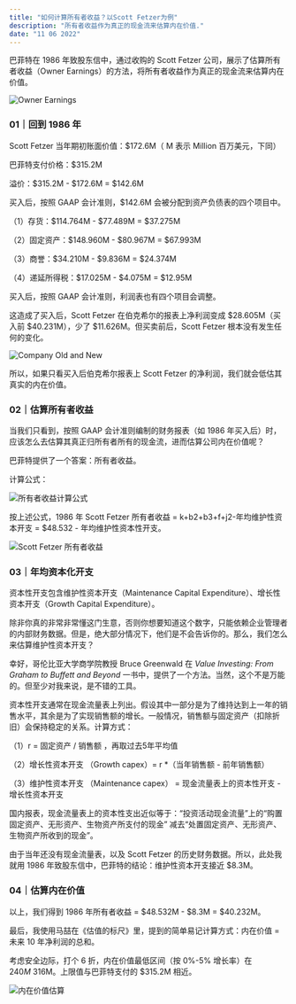 ```yaml
---
title: "如何计算所有者收益？以Scott Fetzer为例"
description: "所有者收益作为真正的现金流来估算内在价值."
date: "11 06 2022"
---
```


巴菲特在 1986 年致股东信中，通过收购的 Scott Fetzer 公司，展示了估算所有者收益（Owner Earnings）的方法，将所有者收益作为真正的现金流来估算内在价值。

![Owner Earnings](.../blogimages/owner-earnings.webp)

### 01｜回到 1986 年

Scott Fetzer 当年期初账面价值：$172.6M（ M 表示 Million 百万美元，下同）

巴菲特支付价格：$315.2M

溢价：$315.2M - $172.6M = $142.6M

买入后，按照 GAAP 会计准则，$142.6M 会被分配到资产负债表的四个项目中。

（1）存货：$114.764M - $77.489M = $37.275M

（2）固定资产：$148.960M - $80.967M = $67.993M

（3）商誉：$34.210M - $9.836M = $24.374M

（4）递延所得税：$17.025M - $4.075M = $12.95M

买入后，按照 GAAP 会计准则，利润表也有四个项目会调整。

这造成了买入后，Scott Fetzer 在伯克希尔的报表上净利润变成 $28.605M（买入前 $40.231M），少了 $11.626M。但买卖前后，Scott Fetzer 根本没有发生任何的变化。

![Company Old and New](../blogimages/ScottFetzer.webp)

所以，如果只看买入后伯克希尔报表上 Scott Fetzer 的净利润，我们就会低估其真实的内在价值。

### 02｜估算所有者收益

当我们只看到，按照 GAAP 会计准则编制的财务报表（如 1986 年买入后）时，应该怎么去估算其真正归所有者所有的现金流，进而估算公司内在价值呢？

巴菲特提供了一个答案：所有者收益。

计算公式：

![所有者收益计算公式](../blogimages/ownerEarningsCalulate.webp)

按上述公式，1986 年 Scott Fetzer 所有者收益 = k+b2+b3+f+j2-年均维护性资本开支 = $48.532 - 年均维护性资本性开支。


![Scott Fetzer 所有者收益](../blogimages/ownerEarningsCalculation.webp)

### 03｜年均资本化开支

资本性开支包含维护性资本开支（Maintenance Capital Expenditure）、增长性资本开支（Growth Capital Expenditure）。

除非你真的非常非常懂这门生意，否则你想要知道这个数字，只能依赖企业管理者的内部财务数据。但是，绝大部分情况下，他们是不会告诉你的。那么，我们怎么来估算维护性资本开支？

幸好，哥伦比亚大学商学院教授 Bruce Greenwald 在 *Value Investing: From Graham to Buffett and Beyond* 一书中，提供了一个方法。当然，这个不是万能的。但至少对我来说，是不错的工具。

资本性开支通常在现金流量表上列出。假设其中一部分是为了维持达到上一年的销售水平，其余是为了实现销售额的增长。一般情况，销售额与固定资产（扣除折旧）会保持稳定的关系。计算方式：

（1）r = 固定资产 / 销售额 ，再取过去5年平均值

（2）增长性资本开支 （Growth capex）= r *（当年销售额 - 前年销售额）

（3）维护性资本开支 （Maintenance capex） =  现金流量表上的资本性开支 - 增长性资本开支

国内报表，现金流量表上的资本性支出近似等于：“投资活动现金流量”上的“购置固定资产、无形资产、生物资产所支付的现金” 减去“处置固定资产、无形资产、生物资产所收到的现金”。

由于当年还没有现金流量表，以及 Scott Fetzer 的历史财务数据。所以，此处我就用 1986 年致股东信中，巴菲特的结论：维护性资本开支接近 $8.3M。

### 04｜估算内在价值

以上，我们得到 1986 年所有者收益 = $48.532M - $8.3M = $40.232M。

最后，我使用马喆在《估值的标尺》里，提到的简单易记计算方式：内在价值 = 未来 10 年净利润的总和。

考虑安全边际，打个 6 折，内在价值最低区间（按 0%-5% 增长率）在 $240M~$316M。上限值与巴菲特支付的 $315.2M 相近。

![内在价值估算](../blogimages/mazhe.webp)


